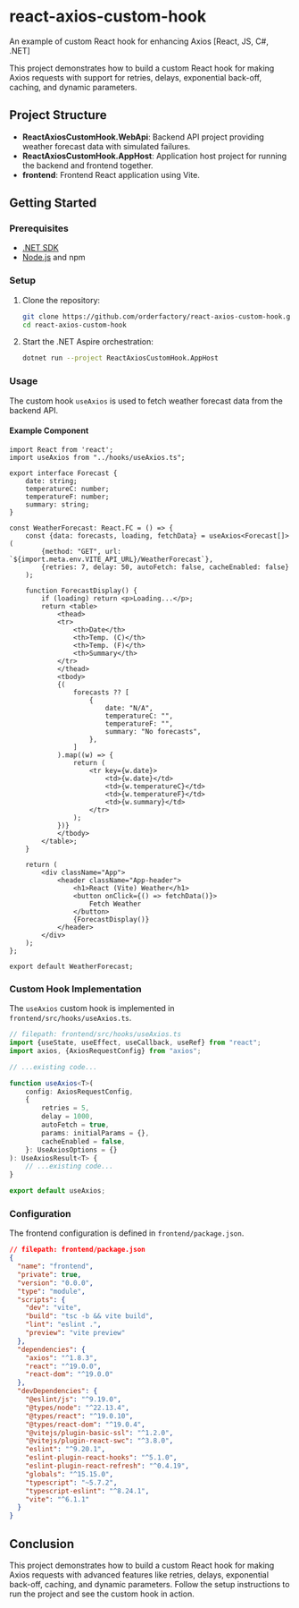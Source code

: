 # react-axios-custom-hook
An example of custom React hook for enhancing Axios [React, JS, C#, .NET]

This project demonstrates how to build a custom React hook for making Axios requests with support for retries, delays, exponential back-off, caching, and dynamic parameters.

## Project Structure

- **ReactAxiosCustomHook.WebApi**: Backend API project providing weather forecast data with simulated failures.
- **ReactAxiosCustomHook.AppHost**: Application host project for running the backend and frontend together.
- **frontend**: Frontend React application using Vite.

## Getting Started

### Prerequisites

- [.NET SDK](https://dotnet.microsoft.com/download)
- [Node.js](https://nodejs.org/) and npm

### Setup

1. Clone the repository:
    ```sh
    git clone https://github.com/orderfactory/react-axios-custom-hook.git
    cd react-axios-custom-hook
    ```

2. Start the .NET Aspire orchestration:
    ```sh
    dotnet run --project ReactAxiosCustomHook.AppHost
    ```

### Usage

The custom hook `useAxios` is used to fetch weather forecast data from the backend API.

#### Example Component

```tsx
import React from 'react';
import useAxios from "../hooks/useAxios.ts";

export interface Forecast {
    date: string;
    temperatureC: number;
    temperatureF: number;
    summary: string;
}

const WeatherForecast: React.FC = () => {
    const {data: forecasts, loading, fetchData} = useAxios<Forecast[]>(
        {method: "GET", url: `${import.meta.env.VITE_API_URL}/WeatherForecast`},
        {retries: 7, delay: 50, autoFetch: false, cacheEnabled: false}
    );

    function ForecastDisplay() {
        if (loading) return <p>Loading...</p>;
        return <table>
            <thead>
            <tr>
                <th>Date</th>
                <th>Temp. (C)</th>
                <th>Temp. (F)</th>
                <th>Summary</th>
            </tr>
            </thead>
            <tbody>
            {(
                forecasts ?? [
                    {
                        date: "N/A",
                        temperatureC: "",
                        temperatureF: "",
                        summary: "No forecasts",
                    },
                ]
            ).map((w) => {
                return (
                    <tr key={w.date}>
                        <td>{w.date}</td>
                        <td>{w.temperatureC}</td>
                        <td>{w.temperatureF}</td>
                        <td>{w.summary}</td>
                    </tr>
                );
            })}
            </tbody>
        </table>;
    }

    return (
        <div className="App">
            <header className="App-header">
                <h1>React (Vite) Weather</h1>
                <button onClick={() => fetchData()}>
                    Fetch Weather
                </button>
                {ForecastDisplay()}
            </header>
        </div>
    );
};

export default WeatherForecast;
```

### Custom Hook Implementation

The `useAxios` custom hook is implemented in `frontend/src/hooks/useAxios.ts`.

```typescript
// filepath: frontend/src/hooks/useAxios.ts
import {useState, useEffect, useCallback, useRef} from "react";
import axios, {AxiosRequestConfig} from "axios";

// ...existing code...

function useAxios<T>(
    config: AxiosRequestConfig,
    {
        retries = 5,
        delay = 1000,
        autoFetch = true,
        params: initialParams = {},
        cacheEnabled = false,
    }: UseAxiosOptions = {}
): UseAxiosResult<T> {
    // ...existing code...
}

export default useAxios;
```

### Configuration

The frontend configuration is defined in `frontend/package.json`.

```json
// filepath: frontend/package.json
{
  "name": "frontend",
  "private": true,
  "version": "0.0.0",
  "type": "module",
  "scripts": {
    "dev": "vite",
    "build": "tsc -b && vite build",
    "lint": "eslint .",
    "preview": "vite preview"
  },
  "dependencies": {
    "axios": "^1.8.3",
    "react": "^19.0.0",
    "react-dom": "^19.0.0"
  },
  "devDependencies": {
    "@eslint/js": "^9.19.0",
    "@types/node": "^22.13.4",
    "@types/react": "^19.0.10",
    "@types/react-dom": "^19.0.4",
    "@vitejs/plugin-basic-ssl": "^1.2.0",
    "@vitejs/plugin-react-swc": "^3.8.0",
    "eslint": "^9.20.1",
    "eslint-plugin-react-hooks": "^5.1.0",
    "eslint-plugin-react-refresh": "^0.4.19",
    "globals": "^15.15.0",
    "typescript": "~5.7.2",
    "typescript-eslint": "^8.24.1",
    "vite": "^6.1.1"
  }
}
```

## Conclusion

This project demonstrates how to build a custom React hook for making Axios requests with advanced features like retries, delays, exponential back-off, caching, and dynamic parameters. Follow the setup instructions to run the project and see the custom hook in action.